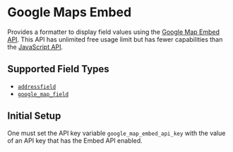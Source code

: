 # Google Maps Embed

Provides a formatter to display field values using the
[Google Map Embed API](https://developers.google.com/maps/documentation/embed).
This API has unlimited free usage limit but has fewer capabilities than the
[JavaScript API](https://developers.google.com/maps/documentation/javascript/).

## Supported Field Types

- [`addressfield`](https://drupal.org/project/google_map_field)
- [`google_map_field`](https://drupal.org/project/google_map_field)

## Initial Setup

One must set the API key variable `google_map_embed_api_key` with the value of
an API key that has the Embed API enabled.
